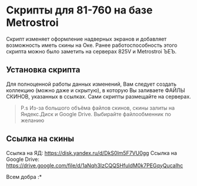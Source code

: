 # Скрипты для 81-760 на базе Metrostroi

Скрипт изменяет оформление надверных экранов и добавляет возможность иметь скины на Оке.
Ранее работоспособность этого скрипта можно было заметить на серверах 825V и Metrostroi ЪЕЪ.

## Установка скрипта
Для полноценной работы данных изменений, Вам следует создать коллекцию (можно даже и скрытую), в которую Вы заливаете ФАЙЛЫ СКИНОВ, указанных в ссылках. Сами скрипты размещайте на серверах.

> P.s Из-за большого объёма файлов скинов, скины залиты на Яндекс.Диск и Google Drive. Выбирайте файлообменник по желанию

## Ссылка на скины
Ссылка на ЯД: https://disk.yandex.ru/d/DkS0lm5F7VU0gg
Ссылка на Google Drive: https://drive.google.com/file/d/1aNqh3IzCQQSHfuIdM0k7PEGqyQucaIhc

Всем добра :*
